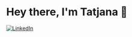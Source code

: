 <h1 align="left"> Hey there, I'm Tatjana 👋 </h1>

<p align="left">
   <a href="linkedin.com/in/tatjana-pronina-21a436111"><img alt="LinkedIn" src=""https://img.shields.io/badge/-tatjanapronina-black?style=flat-square&logo=Linkedin&logoColor=white&link=https://linkedin.com/in/tatjana-pronina-21a436111"></a>

<h3 align="left">  </h3>


<!--
**TatjanaPro/TatjanaPro** is a ✨ _special_ ✨ repository because its `README.md` (this file) appears on your GitHub profile.

Here are some ideas to get you started:

- 🔭 I’m currently working on ...
- 🌱 I’m currently learning ...
- 👯 I’m looking to collaborate on ...
- 🤔 I’m looking for help with ...
- 💬 Ask me about ...
- 📫 How to reach me: ...
- 😄 Pronouns: ...
- ⚡ Fun fact: ...
-->
